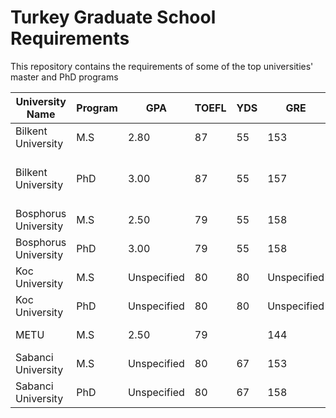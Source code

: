 # Turkey Graduate School Requirements
This repository contains the requirements of some of the top universities' master and PhD programs

| University Name      | Program | GPA         | TOEFL | YDS | GRE         | ALES        | Early Deadline | Regular Deadline | Stipend                                                                 | Info Link |
|----------------------|---------|-------------|-------|-----|-------------|-------------|----------------|------------------|-------------------------------------------------------------------------|-----------|
| Bilkent University   | M.S     | 2.80        | 87    | 55  | 153         | 55          | 06.04.2020     | 31.05.2020       | 3000TL+laptop                                                           | [Link](http://mfbe.bilkent.edu.tr/?page_id=17)      |
| Bilkent University   | PhD     | 3.00        | 87    | 55  | 157         | 80          | 06.04.2020     | 31.05.2020       | Fellowship:4500TL+laptop+meal card, Scholarship:4000TL+laptop+meal card | [Link](http://mfbe.bilkent.edu.tr/?page_id=17)      |
| Bosphorus University | M.S     | 2.50        | 79    | 55  | 158         | 80          | 10.04.2020     | 10.04.2020       | Maybe assistantship                                                     | [Link](http://adaylar.boun.edu.tr/en-EN/Page/Admissions/Graduate/All)      |
| Bosphorus University | PhD     | 3.00        | 79    | 55  | 158         | 80          | 10.04.2020     | 10.04.2020       | Maybe assistantship                                                     | [Link](http://adaylar.boun.edu.tr/en-EN/Page/Admissions/Graduate/All)      |
| Koc University       | M.S     | Unspecified | 80    | 80  | Unspecified | Unspecified | Not available  | Not available    | Fellowship:1800+housing, Scholarship:1150+housing                       | [Link](https://gsse.ku.edu.tr/en/admissions/application-requirements/)      |
| Koc University       | PhD     | Unspecified | 80    | 80  | Unspecified | Unspecified | Not available  | Not available    | Fellowship:3000+housing, Scholarship:2000 + housing                     | [Link](https://gsse.ku.edu.tr/en/admissions/application-requirements/)      |
| METU                 | M.S     | 2.50        | 79    |     | 144         | 60          | Not available  | Not available    | Maybe assistantship                                                     | [Link](https://ncc.metu.edu.tr/graduate/admission-requirements#mscng)      |
| Sabanci University  | M.S     | Unspecified | 80    | 67  | 153         | 65          | Not available  | Not available    | 2500TL(10 months) + dorm                                                | [Link](https://www.sabanciuniv.edu/en/admission-to-graduate-programs)      |
| Sabanci University  | PhD     | Unspecified | 80    | 67  | 158         | 65          | Not available  | Not available    | 3000TL(12 months) + dorm                                                | [Link](https://www.sabanciuniv.edu/en/admission-to-graduate-programs)      |
